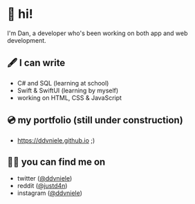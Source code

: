 # 📂 hi!
I'm Dan, a developer who's been working on both app and web development.

## 🖋 I can write
- C# and SQL (learning at school)
- Swift & SwiftUI (learning by myself)
- working on HTML, CSS & JavaScript

## 💿 my portfolio (still under construction)
- https://ddvniele.github.io ;)

## 🕵🏻 you can find me on
- twitter ([@ddvniele](https://www.twitter.com/ddvniele))
- reddit ([@justd4n](https://www.reddit.com/u/justd4n/))
- instagram ([@ddvniele](https://www.instagram.com/ddvniele))
